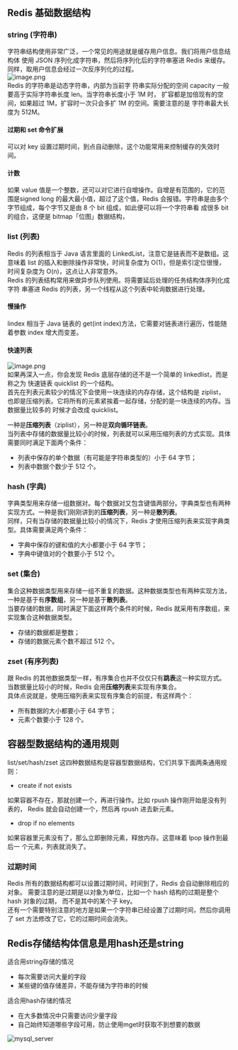 <a name="ZB0gr"></a>
## <br />
<a name="MO4zL"></a>
## Redis 基础数据结构
<a name="sF5Bw"></a>
### string (字符串)
字符串结构使用非常广泛，一个常见的用途就是缓存用户信息。我们将用户信息结构体 使用 JSON 序列化成字符串，然后将序列化后的字符串塞进 Redis 来缓存。同样，取用户信息会经过一次反序列化的过程。<br />![image.png](https://cdn.nlark.com/yuque/0/2022/png/1204728/1653642897928-e21d3704-e6c8-4572-b544-ec3322cf9e24.png#clientId=ue20b33b7-4ac3-4&crop=0&crop=0&crop=1&crop=1&from=paste&id=u3d47966b&margin=%5Bobject%20Object%5D&name=image.png&originHeight=169&originWidth=572&originalType=binary&ratio=1&rotation=0&showTitle=false&size=3006&status=done&style=none&taskId=u1754464f-284d-4942-99d1-c3f0a637571&title=)<br />Redis 的字符串是动态字符串，内部为当前字 符串实际分配的空间 capacity 一般要高于实际字符串长度 len。当字符串长度小于 1M 时， 扩容都是加倍现有的空间，如果超过 1M，扩容时一次只会多扩 1M 的空间。需要注意的是 字符串最大长度为 512M。
<a name="ZchbZ"></a>
#### 过期和 set 命令扩展
可以对 key 设置过期时间，到点自动删除，这个功能常用来控制缓存的失效时间。
<a name="w8Dhp"></a>
#### 计数
如果 value 值是一个整数，还可以对它进行自增操作。自增是有范围的，它的范围是signed long 的最大最小值，超过了这个值，Redis 会报错。字符串是由多个字节组成，每个字节又是由 8 个 bit 组成，如此便可以将一个字符串看 成很多 bit 的组合，这便是 bitmap「位图」数据结构，
<a name="Ky07z"></a>
### list (列表)
Redis 的列表相当于 Java 语言里面的 LinkedList，注意它是链表而不是数组。这意味着 list 的插入和删除操作非常快，时间复杂度为 O(1)，但是索引定位很慢，时间复杂度为 O(n)，这点让人非常意外。<br />Redis 的列表结构常用来做异步队列使用。将需要延后处理的任务结构体序列化成字符 串塞进 Redis 的列表，另一个线程从这个列表中轮询数据进行处理。
<a name="CqHaG"></a>
#### 慢操作
lindex 相当于 Java 链表的 get(int index)方法，它需要对链表进行遍历，性能随着参数 index 增大而变差。
<a name="oslBH"></a>
#### 快速列表
![image.png](https://cdn.nlark.com/yuque/0/2022/png/1204728/1653643236492-7501bcb6-5a7d-4ffd-972e-98ec2fccedf8.png#clientId=ue20b33b7-4ac3-4&crop=0&crop=0&crop=1&crop=1&from=paste&height=61&id=Y6jdT&margin=%5Bobject%20Object%5D&name=image.png&originHeight=121&originWidth=1280&originalType=binary&ratio=1&rotation=0&showTitle=false&size=16251&status=done&style=none&taskId=u87b40620-8b22-44d8-a31a-7521f74fe9e&title=&width=640)<br />如果再深入一点，你会发现 Redis 底层存储的还不是一个简单的 linkedlist，而是称之为 快速链表 quicklist 的一个结构。<br />首先在列表元素较少的情况下会使用一块连续的内存存储，这个结构是 ziplist，也即是压缩列表。它将所有的元素紧挨着一起存储，分配的是一块连续的内存。当数据量比较多的 时候才会改成 quicklist。

一种是**压缩列表**（ziplist），另一种是**双向循环链表**。<br />当列表中存储的数据量比较小的时候，列表就可以采用压缩列表的方式实现。具体需要同时满足下面两个条件：

- 列表中保存的单个数据（有可能是字符串类型的）小于 64 字节；
- 列表中数据个数少于 512 个。
<a name="swHKq"></a>
### hash (字典)
字典类型用来存储一组数据对。每个数据对又包含键值两部分。字典类型也有两种实现方式。一种是我们刚刚讲到的**压缩列表**，另一种是**散列表**。<br />同样，只有当存储的数据量比较小的情况下，Redis 才使用压缩列表来实现字典类型。具体需要满足两个条件：

- 字典中保存的键和值的大小都要小于 64 字节；
- 字典中键值对的个数要小于 512 个。

<a name="Eyjs2"></a>
### set (集合)
集合这种数据类型用来存储一组不重复的数据。这种数据类型也有两种实现方法，一种是基于有**序数组**，另一种是基于**散列表**。<br />当要存储的数据，同时满足下面这样两个条件的时候，Redis 就采用有序数组，来实现集合这种数据类型。

- 存储的数据都是整数；
- 存储的数据元素个数不超过 512 个。
<a name="uhDPa"></a>
### zset (有序列表)
跟 Redis 的其他数据类型一样，有序集合也并不仅仅只有**跳表**这一种实现方式。当数据量比较小的时候，Redis 会用**压缩列表**来实现有序集合。<br />具体点说就是，使用压缩列表来实现有序集合的前提，有这样两个：

- 所有数据的大小都要小于 64 字节；
- 元素个数要小于 128 个。
<a name="U7GFW"></a>
## 容器型数据结构的通用规则
list/set/hash/zset 这四种数据结构是容器型数据结构，它们共享下面两条通用规则： 

- create if not exists

如果容器不存在，那就创建一个，再进行操作。比如 rpush 操作刚开始是没有列表的， Redis 就会自动创建一个，然后再 rpush 进去新元素。

- drop if no elements

如果容器里元素没有了，那么立即删除元素，释放内存。这意味着 lpop 操作到最后一 个元素，列表就消失了。
<a name="dqNKq"></a>
### 过期时间
Redis 所有的数据结构都可以设置过期时间，时间到了，Redis 会自动删除相应的对象。 需要注意的是过期是以对象为单位，比如一个 hash 结构的过期是整个 hash 对象的过期， 而不是其中的某个子 key。<br />还有一个需要特别注意的地方是如果一个字符串已经设置了过期时间，然后你调用了 set 方法修改了它，它的过期时间会消失。

<a name="XXLmB"></a>
## Redis存储结构体信息是用hash还是string
适合用string存储的情况

- 每次需要访问大量的字段
- 某些键的值存储差异，不能存储为字符串的时候

适合用hash存储的情况

- 在大多数情况中只需要访问少量字段
- 自己始终知道哪些字段可用，防止使用mget时获取不到想要的数据


![mysql_server](https://cdn.nlark.com/yuque/0/2022/png/1204728/1653642897928-e21d3704-e6c8-4572-b544-ec3322cf9e24.png#clientId=ue20b33b7-4ac3-4&crop=0&crop=0&crop=1&crop=1&from=paste&id=u3d47966b&margin=%5Bobject%20Object%5D&name=image.png&originHeight=169&originWidth=572&originalType=binary&ratio=1&rotation=0&showTitle=false&size=3006&status=done&style=none&taskId=u1754464f-284d-4942-99d1-c3f0a637571&title=)
